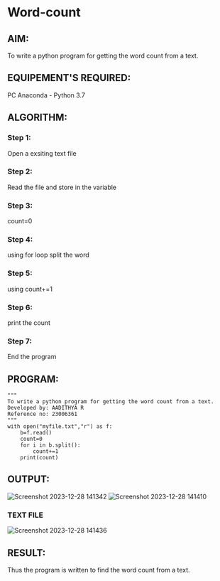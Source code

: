 # Word-count
## AIM:
To write a python program for getting the word count from a text.
## EQUIPEMENT'S REQUIRED: 
PC
Anaconda - Python 3.7
## ALGORITHM: 
### Step 1:
Open a exsiting text file

### Step 2:
Read the file and store in the variable

### Step 3:
count=0

### Step 4:
using for loop split the word

### Step 5:
using count+=1

### Step 6:
print the count

### Step 7:
End the program 

## PROGRAM:
```
"""
To write a python program for getting the word count from a text.
Developed by: AADITHYA R
Reference no: 23006361
"""
with open("myfile.txt","r") as f:
    b=f.read()
    count=0
    for i in b.split():
        count+=1
    print(count)
```

## OUTPUT:
![Screenshot 2023-12-28 141342](https://github.com/Aadithya2201/Word-count/assets/145917810/2d8cb8a9-2322-45e9-b2c3-610ffa11c728)
![Screenshot 2023-12-28 141410](https://github.com/Aadithya2201/Word-count/assets/145917810/b787f66d-f6ff-4ec0-b456-ac35f54992e9)

### TEXT FILE
![Screenshot 2023-12-28 141436](https://github.com/Aadithya2201/Word-count/assets/145917810/4c562064-deb2-4efa-8476-a95bb6db7db2)



## RESULT:
Thus the program is written to find the word count from a text.
